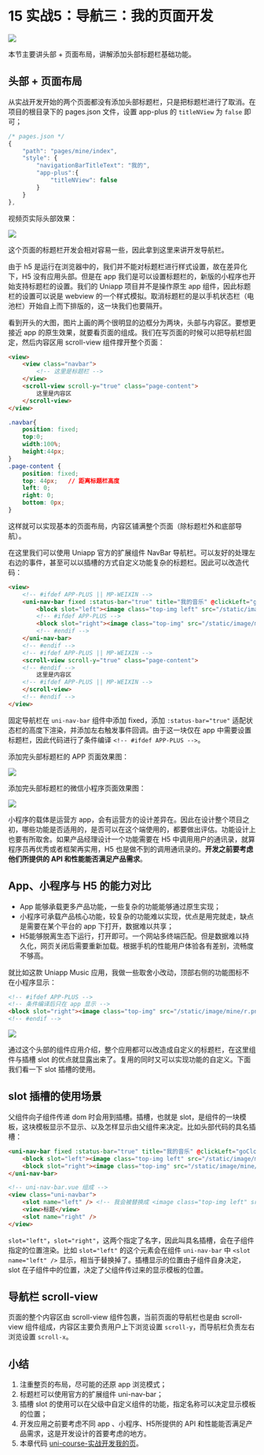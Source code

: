# 15 实战5：导航三：我的页面开发

![](./images/9c78a0b419ccd2436769856f7a9f24dc.webp )

本节主要讲头部 + 页面布局，讲解添加头部标题栏基础功能。

## 头部 + 页面布局

从实战开发开始的两个页面都没有添加头部标题栏，只是把标题栏进行了取消。在项目的根目录下的 pages.json 文件，设置 app-plus 的 `titleNView` 为 `false` 即可；

```js
/* pages.json */
{
	"path": "pages/mine/index",
	"style": {
		"navigationBarTitleText": "我的",
		"app-plus":{
			"titleNView": false
		}
	}
},
```

视频页实际头部效果：

![](./images/0fc65433d4148d9b83fae7ca57c9d32b.webp )

这个页面的标题栏开发会相对容易一些，因此拿到这里来讲开发导航栏。

由于 h5 是运行在浏览器中的，我们并不能对标题栏进行样式设置，故在差异化下，H5 没有应用头部。但是在 app 我们是可以设置标题栏的，新版的小程序也开始支持标题栏的设置。我们的 Uniapp 项目并不是操作原生 app 组件，因此标题栏的设置可以说是 webview 的一个样式模拟。取消标题栏的是以手机状态栏（电池栏）开始自上而下排版的，这一块我们也要隔开。

看到开头的大图，图片上画的两个很明显的边框分为两块，头部与内容区。要想更接近 app 的原生效果，就要看页面的组成。我们在写页面的时候可以把导航栏固定，然后内容区用 scroll-view 组件撑开整个页面：

```html
<view>
	<view class="navbar">
		<!-- 这里是标题栏 -->
	</view>
	<scroll-view scroll-y="true" class="page-content">
		这里是内容区
	</scroll-view>
</view>
```

```css
.navbar{
	position: fixed;
	top:0;
	width:100%;
	height:44px;
}
.page-content {
	position: fixed;
	top: 44px;   // 距离标题栏高度
	left: 0;
	right: 0;
	bottom: 0px;
}
```

这样就可以实现基本的页面布局，内容区铺满整个页面（除标题栏外和底部导航）。

在这里我们可以使用 Uniapp 官方的扩展组件 NavBar 导航栏。可以友好的处理左右边的事件，甚至可以以插槽的方式自定义功能复杂的标题栏。因此可以改造代码：

```html
<view>
	<!-- #ifdef APP-PLUS || MP-WEIXIN -->
	<uni-nav-bar fixed :status-bar="true" title="我的音乐" @clickLeft="goCloud" @clickRight="goCloud">
		<block slot="left"><image class="top-img left" src="/static/image/mine/l.png"></image></block>
		<!-- #ifdef APP-PLUS -->
		<block slot="right"><image class="top-img" src="/static/image/mine/r.png"></image></block>
		<!-- #endif -->
	</uni-nav-bar>
	<!-- #endif -->
	<!-- #ifdef APP-PLUS || MP-WEIXIN -->
	<scroll-view scroll-y="true" class="page-content">
	<!-- #endif -->
		这里是内容区
	<!-- #ifdef APP-PLUS || MP-WEIXIN -->
	</scroll-view>
	<!-- #endif -->
</view>
```

固定导航栏在 `uni-nav-bar` 组件中添加 fixed，添加 `:status-bar="true"` 适配状态栏的高度下渲染，并添加左右触发事件回调。由于这一块仅在 app 中需要设置标题栏，因此代码进行了条件编译 `<!-- #ifdef APP-PLUS -->`。

添加完头部标题栏的 APP 页面效果图：

![](./images/32052da0513a74ef698308b15fc56065.webp )

添加完头部标题栏的微信小程序页面效果图：

![](./images/24c0aeac43bee82b5cc48bfbd5c62190.webp )

小程序的载体是运营方 app，会有运营方的设计差异在。因此在设计整个项目之初，哪些功能是否适用的，是否可以在这个端使用的，都要做出评估。功能设计上也要有所取舍。如果产品经理设计一个功能需要在 H5 中调用用户的通讯录，就算程序员再优秀或者框架再实用，H5 也是做不到的调用通讯录的。**开发之前要考虑他们所提供的 API 和性能能否满足产品需求**。

## App、小程序与 H5 的能力对比

* App 能够承载更多产品功能，一些复杂的功能能够通过原生实现；
* 小程序可承载产品核心功能，较复杂的功能难以实现，优点是用完就走，缺点是需要在某个平台的 app 下打开，数据难以共享；
* H5能够脱离生态下运行，打开即可。一个网站多终端匹配。但是数据难以持久化，网页关闭后需要重新加载。根据手机的性能用户体验各有差别，流畅度不够高。

就比如这款 Uniapp Music 应用，我做一些取舍小改动，顶部右侧的功能图标不在小程序显示：

```html
<!-- #ifdef APP-PLUS -->
<!-- 条件编译后只在 app 显示 -->
<block slot="right"><image class="top-img" src="/static/image/mine/r.png"></image></block>
<!-- #endif -->
```

![](./images/8c415d8263a5504bcec47df2c04aaace.webp )

通过这个头部的组件应用介绍，整个应用都可以改造成自定义的标题栏，在这里组件与插槽 slot 的优点就显露出来了。复用的同时又可以实现功能的自定义。下面我们看一下 slot 插槽的使用。

## slot 插槽的使用场景

父组件向子组件传递 dom 时会用到插槽。插槽，也就是 slot，是组件的一块模板，这块模板显示不显示、以及怎样显示由父组件来决定。比如头部代码的具名插槽：

```html
<uni-nav-bar fixed :status-bar="true" title="我的音乐" @clickLeft="goCloud" @clickRight="goCloud">
	<block slot="left"><image class="top-img left" src="/static/image/mine/l.png"></image></block>
	<block slot="right"><image class="top-img" src="/static/image/mine/r.png"></image></block>
</uni-nav-bar>
```

```html
<!-- uni-nav-bar.vue 组成 -->
<view class="uni-navbar">
	<slot name="left" /> <!-- 我会被替换成 <image class="top-img left" src="/static/image/mine/l.png"></image> -->
	<view>标题</view>
	<slot name="right" />
</view>
```

`slot="left"`，`slot="right"`，这两个指定了名字，因此叫具名插槽，会在子组件指定的位置渲染。比如 `slot="left"` 的这个元素会在组件 `uni-nav-bar` 中 `<slot name="left" />` 显示，相当于替换掉了。插槽显示的位置由子组件自身决定，slot 在子组件中的位置，决定了父组件传过来的显示模板的位置。

## 导航栏 scroll-view

页面的整个内容区由 scroll-view 组件包裹，当前页面的导航栏也是由 scroll-view 组件组成，内容区主要负责用户上下浏览设置 `scroll-y`，而导航栏负责左右浏览设置 `scroll-x`。

## 小结

1. 注重整页的布局，尽可能的还原 app 浏览模式；
2. 标题栏可以使用官方的扩展组件 uni-nav-bar；
3. 插槽 slot 的使用可以在父级中自定义组件的功能，指定名称可以决定显示模板的位置；
4. 开发应用之前要考虑不同 app 、小程序、H5所提供的 API 和性能能否满足产品需求，这是开发设计的首要考虑的地方。
5. 本章代码 [uni-course-实战开发我的页](https://github.com/front-end-class/uniapp-music-code/blob/master/uni-course-%E5%AE%9E%E6%88%98%E5%BC%80%E5%8F%91%E6%88%91%E7%9A%84%E9%A1%B5.zip)。